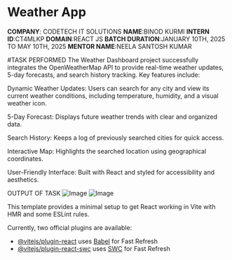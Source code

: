# Weather App
**COMPANY**: CODETECH IT SOLUTIONS
**NAME**:BINOD KURMI
**INTERN ID**:CT4MLKP
**DOMAIN**:REACT JS
**BATCH DURATION**:JANUARY 10TH, 2025 TO MAY 10TH, 2025
**MENTOR NAME**:NEELA SANTOSH KUMAR 

#TASK PERFORMED
The Weather Dashboard project successfully integrates the OpenWeatherMap API to provide real-time weather updates, 5-day forecasts, and search history tracking. Key features include:

Dynamic Weather Updates: Users can search for any city and view its current weather conditions, including temperature, humidity, and a visual weather icon.

5-Day Forecast: Displays future weather trends with clear and organized data.

Search History: Keeps a log of previously searched cities for quick access.

Interactive Map: Highlights the searched location using geographical coordinates.

User-Friendly Interface: Built with React and styled for accessibility and aesthetics.


OUTPUT OF TASK
![Image](https://github.com/user-attachments/assets/b75c02a5-f9dd-4ff3-b932-3006ecc652e5)
![Image](https://github.com/user-attachments/assets/dcaabdc1-931d-4544-a6c9-6c3b4ebd1046)




This template provides a minimal setup to get React working in Vite with HMR and some ESLint rules.

Currently, two official plugins are available:

- [@vitejs/plugin-react](https://github.com/vitejs/vite-plugin-react/blob/main/packages/plugin-react/README.md) uses [Babel](https://babeljs.io/) for Fast Refresh
- [@vitejs/plugin-react-swc](https://github.com/vitejs/vite-plugin-react-swc) uses [SWC](https://swc.rs/) for Fast Refresh
